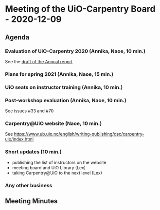 # Meeting of the UiO-Carpentry Board - 2020-12-09

## Agenda

### Evaluation of UiO-Carpentry 2020 (Annika, Naoe, 10 min.)

See the [draft of the Annual report](https://github.com/uio-carpentry/organisational/blob/ebb9cb827cb20aca392248d6e7d41eb2039d0144/reporting/report_carpentry-uio_2020.md)

### Plans for spring 2021 (Annika, Naoe, 15 min.)

### UiO seats on instructor training (Annika, 10 min.)

### Post-workshop evaluation (Annika, Naoe, 10 min.)

See issues #33 and #70 

### Carpentry\@UiO website (Naoe, 10 min.)

See https://www.ub.uio.no/english/writing-publishing/dsc/carpentry-uio/index.html

### Short updates (10 min.)

* publishing the list of instructors on the website
* meeting board and UiO Library (Lex)
* taking Carpentry@UiO to the next level (Lex)

### Any other business

## Meeting Minutes


